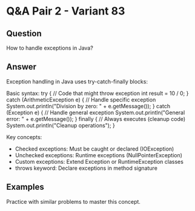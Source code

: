 # Q&A Pair 2 - Variant 83

## Question
How to handle exceptions in Java?

## Answer
Exception handling in Java uses try-catch-finally blocks:

Basic syntax:
try {
    // Code that might throw exception
    int result = 10 / 0;
} catch (ArithmeticException e) {
    // Handle specific exception
    System.out.println("Division by zero: " + e.getMessage());
} catch (Exception e) {
    // Handle general exception
    System.out.println("General error: " + e.getMessage());
} finally {
    // Always executes (cleanup code)
    System.out.println("Cleanup operations");
}

Key concepts:
- Checked exceptions: Must be caught or declared (IOException)
- Unchecked exceptions: Runtime exceptions (NullPointerException)
- Custom exceptions: Extend Exception or RuntimeException classes
- throws keyword: Declare exceptions in method signature

## Examples
Practice with similar problems to master this concept.